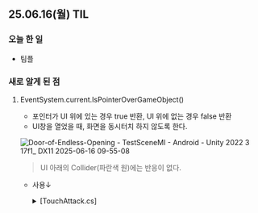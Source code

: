 ## 25.06.16(월) TIL

### 오늘 한 일
- 팀플

### 새로 알게 된 점
  1. EventSystem.current.IsPointerOverGameObject()
     - 포인터가 UI 위에 있는 경우 true 반환, UI 위에 없는 경우 false 반환
     - UI창을 열었을 때, 화면을 동시터치 하지 않도록 한다.

     ![Door-of-Endless-Opening - TestSceneMI - Android - Unity 2022 3 17f1_ _DX11_ 2025-06-16 09-55-08](https://github.com/user-attachments/assets/d858ac10-c436-4c4f-ac9c-d8c24d48f055)
     > UI 아래의 Collider(파란색 원)에는 반응이 없다.


     - 사용↓
       <details>
         <summary>[TouchAttack.cs]</summary>
            
         ```csharp
         bool AnyTouchOnUI()
         {
             for(int i = 0; i < Input.touchCount; i++)
             {
                 if (EventSystem.current.IsPointerOverGameObject(Input.GetTouch(i).fingerId))
                 {
                     return true;
                 }
             }
             return false;
         }
         ```
         
         이후 Update()에서 이렇게 검사해주었다.
         ```csharp
         if (Input.GetMouseButtonDown(0) && !AnyTouchOnUI() && !EventSystem.current.IsPointerOverGameObject())
         ```
         AnyTouchOnUI()는 모바일 터치만 검사하고 있으므로,<br>
         제작 중 검사를 위해 EventSystem.current.IsPointerOverGameObject()를 추가해주었다.

       </details>
